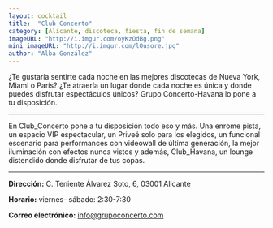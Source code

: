 ```yaml
---
layout: cocktail
title:  "Club Concerto"
category: [Alicante, discoteca, fiesta, fin de semana]
imageURL: "http://i.imgur.com/oyKzOdBg.png"
mini_imageURL: "http://i.imgur.com/lOusore.jpg" 
author: "Alba González"
---
```


¿Te gustaría sentirte cada noche en las mejores discotecas de Nueva York, Miami o París? ¿Te atraería un lugar donde cada noche es única y donde puedes disfrutar espectáculos únicos? Grupo Concerto-Havana lo pone a tu disposición.

*******************************************************************

En Club_Concerto pone a tu disposición todo eso y más. Una enrome pista, un espacio VIP espectacular, un Priveé solo para los elegidos, un funcional escenario para performances con videowall de última generación, la mejor iluminación con efectos nunca vistos y además, Club_Havana, un lounge distendido donde disfrutar de tus copas.

*******************************************************************

**Dirección:** C. Teniente Álvarez Soto, 6, 03001 Alicante

**Horario:**  viernes- sábado: 2:30-7:30

**Correo electrónico:** info@grupoconcerto.com
